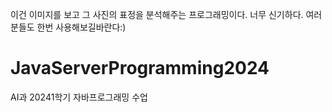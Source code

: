 이건 이미지를 보고 그 사진의 표정을 분석해주는 프로그래밍이다.
너무 신기하다. 
여러분들도 한번 사용해보길바란다:)
# JavaServerProgramming2024
AI과 20241학기 자바프로그래밍 수업
